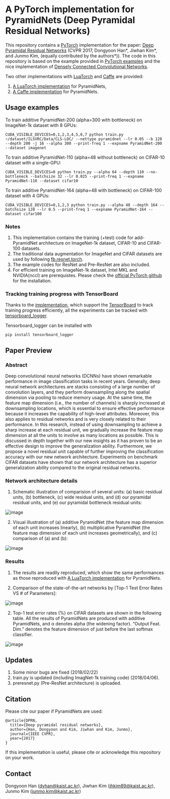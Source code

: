 # A PyTorch implementation for PyramidNets (Deep Pyramidal Residual Networks)

This repository contains a [PyTorch](http://pytorch.org/) implementation for the paper: [Deep Pyramidal Residual Networks](https://arxiv.org/pdf/1610.02915.pdf) (CVPR 2017, Dongyoon Han*, Jiwhan Kim*, and Junmo Kim, (equally contributed by the authors*)). The code in this repository is based on the example provided in [PyTorch examples](https://github.com/pytorch/examples/tree/master/imagenet) and the nice implementation of [Densely Connected Convolutional Networks](https://github.com/andreasveit/densenet-pytorch).

Two other implementations with [LuaTorch](http://torch.ch/) and [Caffe](http://caffe.berkeleyvision.org/) are provided:
1. [A LuaTorch implementation](https://github.com/jhkim89/PyramidNet) for PyramidNets,
2. [A Caffe implementation](https://github.com/jhkim89/PyramidNet-caffe) for PyramidNets.

## Usage examples
To train additive PyramidNet-200 (alpha=300 with bottleneck) on ImageNet-1k dataset with 8 GPUs:
```
CUDA_VISIBLE_DEVICES=0,1,2,3,4,5,6,7 python train.py ~/dataset/ILSVRC/Data/CLS-LOC/ --nettype pyramidnet --lr 0.05 --b 128 --depth 200 -j 16 --alpha 300 --print-freq 1 --expname PyramidNet-200 --dataset imagenet
```
To train additive PyramidNet-110 (alpha=48 without bottleneck) on CIFAR-10 dataset with a single-GPU:
```
CUDA_VISIBLE_DEVICES=0 python train.py --alpha 64 --depth 110 --no-bottleneck --batchsize 32 --lr 0.025 --print-freq 1 --expname PyramidNet-110 --dataset cifar10
```
To train additive PyramidNet-164 (alpha=48 with bottleneck) on CIFAR-100 dataset with 4 GPUs:
```
CUDA_VISIBLE_DEVICES=0,1,2,3 python train.py --alpha 48 --depth 164 --batchsize 128 --lr 0.5 --print-freq 1 --expname PyramidNet-164 --dataset cifar100
```

### Notes
1. This implementation contains the training (+test) code for add-PyramidNet architecture on ImageNet-1k dataset, CIFAR-10 and CIFAR-100 datasets.
2. The traditional data augmentation for ImageNet and CIFAR datasets are used by following [fb.resnet.torch](https://github.com/facebook/fb.resnet.torch).
3. The example codes for ResNet and Pre-ResNet are also included.  
4. For efficient training on ImageNet-1k dataset, Intel MKL and NVIDIA(nccl) are prerequistes. Please check the [official PyTorch github](https://github.com/pytorch/pytorch) for the installation.

### Tracking training progress with TensorBoard
Thanks to the [implementation](https://github.com/andreasveit/densenet-pytorch), which support the [TensorBoard](https://www.tensorflow.org/get_started/summaries_and_tensorboard) to track training progress efficiently, all the experiments can be tracked with [tensorboard_logger](https://github.com/TeamHG-Memex/tensorboard_logger).

Tensorboard_logger can be installed with 
```
pip install tensorboard_logger
```

## Paper Preview
### Abstract
Deep convolutional neural networks (DCNNs) have shown remarkable performance in image classification tasks in recent years. Generally, deep neural network architectures are stacks consisting of a large number of convolution layers, and they perform downsampling along the spatial dimension via pooling to reduce memory usage. At the same time, the feature map dimension (i.e., the number of channels) is sharply increased at downsampling locations, which is essential to ensure effective performance because it increases the capability of high-level attributes. Moreover, this also applies to residual networks and is very closely related to their performance. In this research, instead of using downsampling to achieve a sharp increase at each residual unit, we gradually increase the feature map dimension at all the units to involve as many locations as possible. This is discussed in depth together with our new insights as it has proven to be an effective design to improve the generalization ability. Furthermore, we propose a novel residual unit capable of further improving the classification accuracy with our new network architecture. Experiments on benchmark CIFAR datasets have shown that our network architecture has a superior generalization ability compared to the original residual networks.

### Network architecture details
1. Schematic illustration of comparision of several units: (a) basic residual units, (b) bottleneck, (c) wide residual units, and (d) our pyramidal residual units, and (e) our pyramidal bottleneck residual units:

![image](https://user-images.githubusercontent.com/31481676/32218603-c9e136bc-be6e-11e7-94ee-aa31c5887fdd.png)

2. Visual illustration of (a) additive PyramidNet (the feature map dimension of each unit increases linearly), (b) multiplicative PyramidNet (the feature map dimension of each unit increases geometrically), and (c) comparison of (a) and (b):

![image](https://user-images.githubusercontent.com/31481676/32218836-8f4b667a-be6f-11e7-9410-0619cfe0d0e2.png)

### Results
1. The results are readily reproduced, which show the same performances as those reproduced with [A LuaTorch implementation](https://github.com/jhkim89/PyramidNet) for PyramidNets.

2. Comparison of the state-of-the-art networks by [Top-1 Test Error Rates VS # of Parameters]:

![image](https://user-images.githubusercontent.com/31481676/32331973-9d7dad2a-c027-11e7-9828-ac00fea0e5b5.png)

2. Top-1 test error rates (%) on CIFAR datasets are shown in the following table. All the results of PyramidNets are produced with additive PyramidNets, and α denotes alpha (the widening factor). “Output Feat. Dim.” denotes the feature dimension of just before the last softmax classifier.

![image](https://user-images.githubusercontent.com/31481676/32329781-5d47ff90-c021-11e7-81ed-ffac05e8ea98.png)

## Updates
1. Some minor bugs are fixed (2018/02/22)
2. train.py is updated (including ImagNet-1k training code) (2018/04/06).
3. preresnet.py (Pre-ResNet architecture) is uploaded.

## Citation
Please cite our paper if PyramidNets are used: 
```
@article{DPRN,
  title={Deep pyramidal residual networks},
  author={Han, Dongyoon and Kim, Jiwhan and Kim, Junmo},
  journal={IEEE CVPR},
  year={2017}
}
```
If this implementation is useful, please cite or acknowledge this repository on your work.

## Contact
Dongyoon Han (dyhan@kaist.ac.kr),
Jiwhan Kim (jhkim89@kaist.ac.kr),
Junmo Kim (junmo.kim@kaist.ac.kr)
